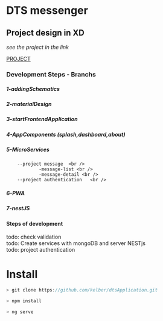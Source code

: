 # DTS messenger 

## Project design in XD 
*see the project in the link* 

[PROJECT](https://xd.adobe.com/spec/c5fdd134-ba02-4a46-6bc6-3f4058ce2d57-b3cc/)

### Development Steps - Branchs
##### 1-addingSchematics <br />

##### 2-materialDesign  <br />

##### 3-startFrontendApplication  <br />

##### 4-AppComponents (splash,dashboard,about) <br />

##### 5-MicroServices  <br />
        --project message  <br />
                -message-list <br />
                -message-detail <br />
        --project authentication   <br />

##### 6-PWA <br />
##### 7-nestJS <br />


#### Steps of development
todo: check validation <br />
todo: Create services with mongoDB and server NESTjs <br />
todo: project authentication  


# Install
```js
> git clone https://github.com/kelber/dtsApplication.git

> npm install

> ng serve
```

